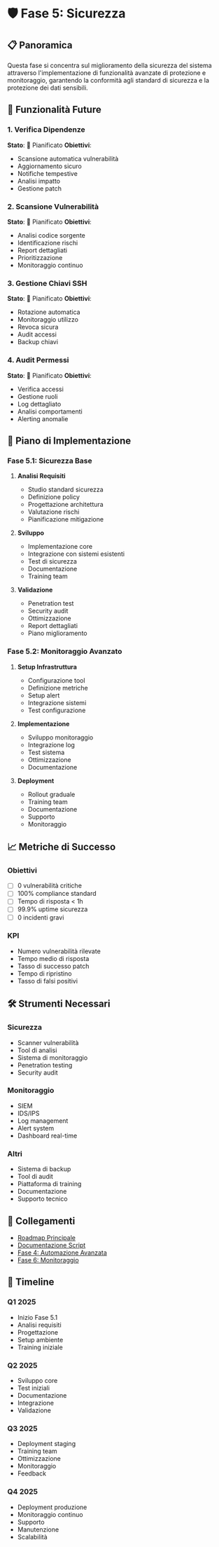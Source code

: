 # 🛡️ Fase 5: Sicurezza

## 📋 Panoramica
Questa fase si concentra sul miglioramento della sicurezza del sistema attraverso l'implementazione di funzionalità avanzate di protezione e monitoraggio, garantendo la conformità agli standard di sicurezza e la protezione dei dati sensibili.

## 🎯 Funzionalità Future

### 1. Verifica Dipendenze
**Stato**: 📅 Pianificato
**Obiettivi**:
- Scansione automatica vulnerabilità
- Aggiornamento sicuro
- Notifiche tempestive
- Analisi impatto
- Gestione patch

### 2. Scansione Vulnerabilità
**Stato**: 📅 Pianificato
**Obiettivi**:
- Analisi codice sorgente
- Identificazione rischi
- Report dettagliati
- Prioritizzazione
- Monitoraggio continuo

### 3. Gestione Chiavi SSH
**Stato**: 📅 Pianificato
**Obiettivi**:
- Rotazione automatica
- Monitoraggio utilizzo
- Revoca sicura
- Audit accessi
- Backup chiavi

### 4. Audit Permessi
**Stato**: 📅 Pianificato
**Obiettivi**:
- Verifica accessi
- Gestione ruoli
- Log dettagliato
- Analisi comportamenti
- Alerting anomalie

## 📝 Piano di Implementazione

### Fase 5.1: Sicurezza Base
1. **Analisi Requisiti**
   - Studio standard sicurezza
   - Definizione policy
   - Progettazione architettura
   - Valutazione rischi
   - Pianificazione mitigazione

2. **Sviluppo**
   - Implementazione core
   - Integrazione con sistemi esistenti
   - Test di sicurezza
   - Documentazione
   - Training team

3. **Validazione**
   - Penetration test
   - Security audit
   - Ottimizzazione
   - Report dettagliati
   - Piano miglioramento

### Fase 5.2: Monitoraggio Avanzato
1. **Setup Infrastruttura**
   - Configurazione tool
   - Definizione metriche
   - Setup alert
   - Integrazione sistemi
   - Test configurazione

2. **Implementazione**
   - Sviluppo monitoraggio
   - Integrazione log
   - Test sistema
   - Ottimizzazione
   - Documentazione

3. **Deployment**
   - Rollout graduale
   - Training team
   - Documentazione
   - Supporto
   - Monitoraggio

## 📈 Metriche di Successo

### Obiettivi
- [ ] 0 vulnerabilità critiche
- [ ] 100% compliance standard
- [ ] Tempo di risposta < 1h
- [ ] 99.9% uptime sicurezza
- [ ] 0 incidenti gravi

### KPI
- Numero vulnerabilità rilevate
- Tempo medio di risposta
- Tasso di successo patch
- Tempo di ripristino
- Tasso di falsi positivi

## 🛠️ Strumenti Necessari

### Sicurezza
- Scanner vulnerabilità
- Tool di analisi
- Sistema di monitoraggio
- Penetration testing
- Security audit

### Monitoraggio
- SIEM
- IDS/IPS
- Log management
- Alert system
- Dashboard real-time

### Altri
- Sistema di backup
- Tool di audit
- Piattaforma di training
- Documentazione
- Supporto tecnico

## 🔄 Collegamenti

- [Roadmap Principale](../roadmap.md)
- [Documentazione Script](../project.md)
- [Fase 4: Automazione Avanzata](../roadmap/04_advanced_automation.md)
- [Fase 6: Monitoraggio](../roadmap/06_monitoring.md)

## 📅 Timeline

### Q1 2025
- Inizio Fase 5.1
- Analisi requisiti
- Progettazione
- Setup ambiente
- Training iniziale

### Q2 2025
- Sviluppo core
- Test iniziali
- Documentazione
- Integrazione
- Validazione

### Q3 2025
- Deployment staging
- Training team
- Ottimizzazione
- Monitoraggio
- Feedback

### Q4 2025
- Deployment produzione
- Monitoraggio continuo
- Supporto
- Manutenzione
- Scalabilità 
